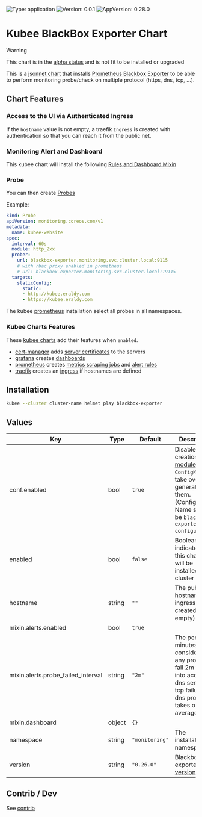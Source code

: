 

[//]: # (README.md generated by gotmpl. DO NOT EDIT.)

![Type: application](https://img.shields.io/badge/Type-application-informational?style=flat-square) ![Version: 0.0.1](https://img.shields.io/badge/Version-0.0.1-informational?style=flat-square) ![AppVersion: 0.28.0](https://img.shields.io/badge/AppVersion-0.28.0-informational?style=flat-square)

# Kubee BlackBox Exporter Chart

> [!WARNING]
> This chart is in the [alpha status](https://github.com/EraldyHq/kubee/blob/main/docs/site/kubee-helmet-chart.md#status) and is not fit to be installed or upgraded

This is a [jsonnet chart](https://github.com/EraldyHq/kubee/blob/main/docs/site/jsonnet-chart.md) that installs
[Prometheus Blackbox Exporter](https://github.com/prometheus/blackbox_exporter)
to be able to perform monitoring probe/check on multiple protocol (https, dns, tcp, ...).

## Chart Features

### Access to the UI via Authenticated Ingress

If the `hostname` value is not empty, a traefik `Ingress` is created with authentication
so that you can reach it from the public net.

### Monitoring Alert and Dashboard

This kubee chart will install the following [Rules and Dashboard Mixin](https://monitoring.mixins.dev/blackbox_exporter/)

### Probe

You can then create [Probes](https://prometheus-operator.dev/docs/api-reference/api/#monitoring.coreos.com/v1.Probe)

Example:
```yaml
kind: Probe
apiVersion: monitoring.coreos.com/v1
metadata:
  name: kubee-website
spec:
  interval: 60s
  module: http_2xx
  prober:
    url: blackbox-exporter.monitoring.svc.cluster.local:9115
    # with rbac proxy enabled in prometheus
    # url: blackbox-exporter.monitoring.svc.cluster.local:19115
  targets:
    staticConfig:
      static:
      - http://kubee.eraldy.com
      - https://kubee.eraldy.com
```

The kubee [prometheus](https://github.com/EraldyHq/kubee/blob/main/charts/prometheus/README.md) installation select
all probes in all namespaces.

### Kubee Charts Features

  These [kubee charts](https://github.com/EraldyHq/kubee/blob/main/docs/site/kubee-helmet-chart.md) add their features when `enabled`.

* [cert-manager](https://github.com/EraldyHq/kubee/blob/main/charts/cert-manager/README.md) adds [server certificates](https://cert-manager.io/docs/usage/certificate/) to the servers
* [grafana](https://github.com/EraldyHq/kubee/blob/main/charts/grafana/README.md) creates [dashboards](https://grafana.com/grafana/dashboards/)
* [prometheus](https://github.com/EraldyHq/kubee/blob/main/charts/prometheus/README.md) creates [metrics scraping jobs](https://prometheus.io/docs/concepts/jobs_instances/) and [alert rules](https://prometheus.io/docs/prometheus/latest/configuration/alerting_rules/)
* [traefik](https://github.com/EraldyHq/kubee/blob/main/charts/traefik/README.md) creates an [ingress](https://kubernetes.io/docs/concepts/services-networking/ingress/) if hostnames are defined

## Installation

```bash
kubee --cluster cluster-name helmet play blackbox-exporter
```

## Values

| Key | Type | Default | Description |
|-----|------|---------|-------------|
| conf.enabled | bool | `true` | Disable the creation of the [modules](https://github.com/prometheus/blackbox_exporter/blob/master/CONFIGURATION.md) `ConfigMap` to take over and generate them. (Configmap Name should be `blackbox-exporter-configuration`) |
| enabled | bool | `false` | Boolean to indicate that this chart is or will be installed in the cluster |
| hostname | string | `""` | The public hostname (an ingress is created if not empty) |
| mixin.alerts.enabled | bool | `true` |  |
| mixin.alerts.probe_failed_interval | string | `"2m"` | The period in minutes to consider for any probe to fail 2m to take into account dns server or tcp failure a dns probe takes on average 25ms |
| mixin.dashboard | object | `{}` |  |
| namespace | string | `"monitoring"` | The installation namespace |
| version | string | `"0.26.0"` | Blackbox exporter [version](https://github.com/prometheus/blackbox_exporter/releases) |

## Contrib / Dev

See [contrib](contrib/contrib.md)

